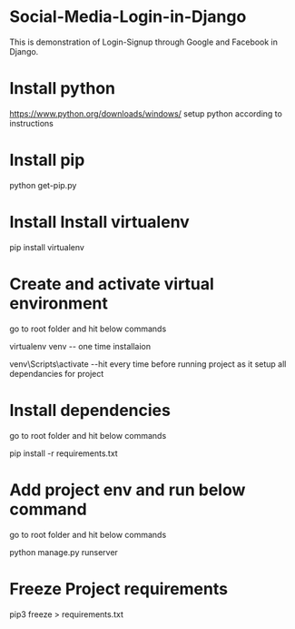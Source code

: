 # Social-Media-Login-in-Django
This is demonstration of Login-Signup through Google and Facebook  in Django.


# Install python

https://www.python.org/downloads/windows/
setup python according to instructions

# Install pip
python get-pip.py

# Install Install virtualenv
pip install virtualenv

# Create and activate virtual environment
go to root folder and hit below commands

virtualenv venv -- one time installaion

venv\Scripts\activate --hit every time before running project as it setup all dependancies for project

# Install dependencies 
go to root folder and hit below commands

pip install -r requirements.txt 

# Add project env and run below command
go to root folder and hit below commands

python manage.py runserver

# Freeze Project requirements

pip3 freeze > requirements.txt
